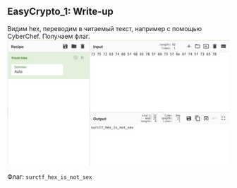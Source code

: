 ## EasyCrypto_1: Write-up

Видим hex, переводим в читаемый текст, например с помощью CyberChef. Получаем флаг.
![SolveImg](solve.png)

Флаг: `surctf_hex_is_not_sex`
